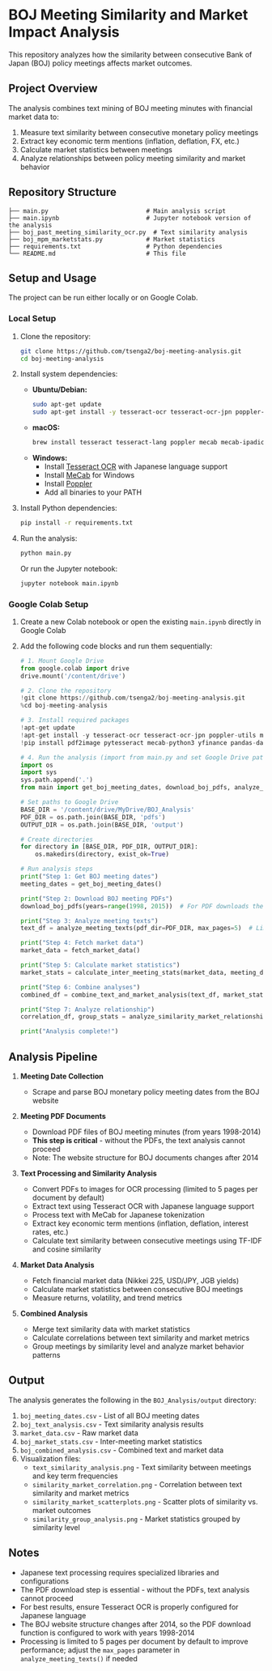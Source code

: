 # BOJ Meeting Similarity and Market Impact Analysis

This repository analyzes how the similarity between consecutive Bank of Japan (BOJ) policy meetings affects market outcomes.

## Project Overview

The analysis combines text mining of BOJ meeting minutes with financial market data to:

1. Measure text similarity between consecutive monetary policy meetings
2. Extract key economic term mentions (inflation, deflation, FX, etc.)
3. Calculate market statistics between meetings
4. Analyze relationships between policy meeting similarity and market behavior

## Repository Structure

```
├── main.py                           # Main analysis script
├── main.ipynb                        # Jupyter notebook version of the analysis
├── boj_past_meeting_similarity_ocr.py  # Text similarity analysis 
├── boj_mpm_marketstats.py            # Market statistics
├── requirements.txt                  # Python dependencies
└── README.md                         # This file
```

## Setup and Usage

The project can be run either locally or on Google Colab.

### Local Setup

1. Clone the repository:
   ```bash
   git clone https://github.com/tsenga2/boj-meeting-analysis.git
   cd boj-meeting-analysis
   ```

2. Install system dependencies:
   - **Ubuntu/Debian:**
     ```bash
     sudo apt-get update
     sudo apt-get install -y tesseract-ocr tesseract-ocr-jpn poppler-utils mecab libmecab-dev mecab-ipadic-utf8
     ```
   - **macOS:**
     ```bash
     brew install tesseract tesseract-lang poppler mecab mecab-ipadic
     ```
   - **Windows:**
     - Install [Tesseract OCR](https://github.com/UB-Mannheim/tesseract/wiki) with Japanese language support
     - Install [MeCab](https://taku910.github.io/mecab/) for Windows
     - Install [Poppler](https://blog.alivate.com.au/poppler-windows/)
     - Add all binaries to your PATH

3. Install Python dependencies:
   ```bash
   pip install -r requirements.txt
   ```

4. Run the analysis:
   ```bash
   python main.py
   ```
   
   Or run the Jupyter notebook:
   ```bash
   jupyter notebook main.ipynb
   ```

### Google Colab Setup

1. Create a new Colab notebook or open the existing `main.ipynb` directly in Google Colab

2. Add the following code blocks and run them sequentially:

   ```python
   # 1. Mount Google Drive
   from google.colab import drive
   drive.mount('/content/drive')
   ```

   ```python
   # 2. Clone the repository
   !git clone https://github.com/tsenga2/boj-meeting-analysis.git
   %cd boj-meeting-analysis
   ```

   ```python
   # 3. Install required packages
   !apt-get update
   !apt-get install -y tesseract-ocr tesseract-ocr-jpn poppler-utils mecab libmecab-dev mecab-ipadic-utf8
   !pip install pdf2image pytesseract mecab-python3 yfinance pandas-datareader scikit-learn numpy pandas matplotlib seaborn requests beautifulsoup4 lxml tqdm
   ```

   ```python
   # 4. Run the analysis (import from main.py and set Google Drive paths)
   import os
   import sys
   sys.path.append('.')
   from main import get_boj_meeting_dates, download_boj_pdfs, analyze_meeting_texts, fetch_market_data, calculate_inter_meeting_stats, combine_text_and_market_analysis, analyze_similarity_market_relationship

   # Set paths to Google Drive
   BASE_DIR = '/content/drive/MyDrive/BOJ_Analysis'
   PDF_DIR = os.path.join(BASE_DIR, 'pdfs')
   OUTPUT_DIR = os.path.join(BASE_DIR, 'output')

   # Create directories
   for directory in [BASE_DIR, PDF_DIR, OUTPUT_DIR]:
       os.makedirs(directory, exist_ok=True)

   # Run analysis steps
   print("Step 1: Get BOJ meeting dates")
   meeting_dates = get_boj_meeting_dates()
   
   print("Step 2: Download BOJ meeting PDFs")
   download_boj_pdfs(years=range(1998, 2015))  # For PDF downloads the website structure changes after 2014
   
   print("Step 3: Analyze meeting texts")
   text_df = analyze_meeting_texts(pdf_dir=PDF_DIR, max_pages=5)  # Limit to 5 pages per document for faster processing
   
   print("Step 4: Fetch market data")
   market_data = fetch_market_data()
   
   print("Step 5: Calculate market statistics")
   market_stats = calculate_inter_meeting_stats(market_data, meeting_dates)
   
   print("Step 6: Combine analyses")
   combined_df = combine_text_and_market_analysis(text_df, market_stats)
   
   print("Step 7: Analyze relationship")
   correlation_df, group_stats = analyze_similarity_market_relationship(combined_df)
   
   print("Analysis complete!")
   ```

## Analysis Pipeline

1. **Meeting Date Collection**
   - Scrape and parse BOJ monetary policy meeting dates from the BOJ website

2. **Meeting PDF Documents**
   - Download PDF files of BOJ meeting minutes (from years 1998-2014)
   - **This step is critical** - without the PDFs, the text analysis cannot proceed
   - Note: The website structure for BOJ documents changes after 2014

3. **Text Processing and Similarity Analysis**
   - Convert PDFs to images for OCR processing (limited to 5 pages per document by default)
   - Extract text using Tesseract OCR with Japanese language support
   - Process text with MeCab for Japanese tokenization
   - Extract key economic term mentions (inflation, deflation, interest rates, etc.)
   - Calculate text similarity between consecutive meetings using TF-IDF and cosine similarity

4. **Market Data Analysis**
   - Fetch financial market data (Nikkei 225, USD/JPY, JGB yields)
   - Calculate market statistics between consecutive BOJ meetings
   - Measure returns, volatility, and trend metrics

5. **Combined Analysis**
   - Merge text similarity data with market statistics
   - Calculate correlations between text similarity and market metrics
   - Group meetings by similarity level and analyze market behavior patterns

## Output

The analysis generates the following in the `BOJ_Analysis/output` directory:

1. `boj_meeting_dates.csv` - List of all BOJ meeting dates
2. `boj_text_analysis.csv` - Text similarity analysis results
3. `market_data.csv` - Raw market data
4. `boj_market_stats.csv` - Inter-meeting market statistics
5. `boj_combined_analysis.csv` - Combined text and market data
6. Visualization files:
   - `text_similarity_analysis.png` - Text similarity between meetings and key term frequencies
   - `similarity_market_correlation.png` - Correlation between text similarity and market metrics
   - `similarity_market_scatterplots.png` - Scatter plots of similarity vs. market outcomes
   - `similarity_group_analysis.png` - Market statistics grouped by similarity level

## Notes

- Japanese text processing requires specialized libraries and configurations
- The PDF download step is essential - without the PDFs, text analysis cannot proceed
- For best results, ensure Tesseract OCR is properly configured for Japanese language
- The BOJ website structure changes after 2014, so the PDF download function is configured to work with years 1998-2014
- Processing is limited to 5 pages per document by default to improve performance; adjust the `max_pages` parameter in `analyze_meeting_texts()` if needed
